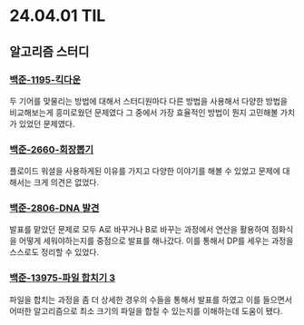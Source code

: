 # 24.04.01 TIL

## 알고리즘 스터디

### [백준-1195-킥다운](https://www.acmicpc.net/problem/1195)

두 기어를 맞물리는 방법에 대해서 스터디원마다 다른 방법을 사용해서 다양한 방법을 비교해보는게 흥미로웠던 문제였다 그 중에서 가장 효율적인 방법이 뭔지 고민해볼 가치가 있었던 문제였다.

### [백준-2660-회장뽑기](https://www.acmicpc.net/problem/2660)

플로이드 워셜을 사용하게된 이유를 가지고 다양한 이야기를 해볼 수 있었고 문제에 대해서는 크게 의견은 없었다.

### [백준-2806-DNA 발견](https://www.acmicpc.net/problem/2806)

발표를 맡았던 문제로 모두 A로 바꾸거나 B로 바꾸는 과정에서 연산을 활용하여 점화식을 어떻게 세워야하는지를 중점으로 발표를 해나갔다. 이를 통해서 DP를 세우는 과정을 스스로도 정리할 수 있었다.

### [백준-13975-파일 합치기 3](https://www.acmicpc.net/problem/13975)

파일을 합치는 과정을 좀 더 상세한 경우의 수들을 통해서 발표를 하였고 이를 들으면서 어떠한 알고리즘으로 최소 크기의 파일을 합칠 수 있는지를 이해하는데 도움이 됐다.
